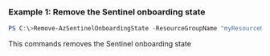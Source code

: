 ### Example 1: Remove the Sentinel onboarding state
```powershell
PS C:\>Remove-AzSentinelOnboardingState -ResourceGroupName "myResourceGroupName" -WorkspaceName "myWorkspaceName" -Name "default"

```

This commands removes the Sentinel onboarding state
